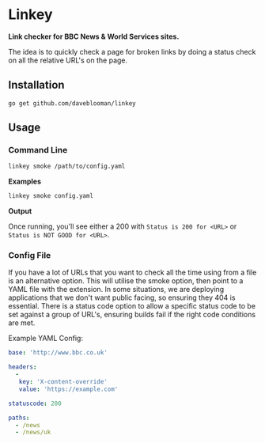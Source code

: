 # Linkey

**Link checker for BBC News & World Services sites.**

The idea is to quickly check a page for broken links by doing a status check on all the relative URL's on the page.

## Installation

    go get github.com/daveblooman/linkey

## Usage

### Command Line

```sh
linkey smoke /path/to/config.yaml
```

**Examples**

```sh
linkey smoke config.yaml
```

**Output**

Once running, you'll see either a 200 with `Status is 200 for <URL>` or `Status is NOT GOOD for <URL>`.

### Config File

If you have a lot of URLs that you want to check all the time using from a file is an alternative option.  This will utilise the smoke option, then point to a YAML file with the extension.  In some situations, we are deploying applications that we don't want public facing, so ensuring they 404 is essential.  There is a status code option to allow a specific status code to be set against a group of URL's, ensuring builds fail if the right code conditions are met.

Example YAML Config:

```yaml
base: 'http://www.bbc.co.uk'

headers:
  -
   key: 'X-content-override'
   value: 'https://example.com'

statuscode: 200

paths:
  - /news
  - /news/uk

```
